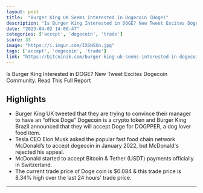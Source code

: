 ```yaml
---
layout: post
title:  "Burger King UK Seems Interested In Dogecoin (Doge)"
description: "Is Burger King Interested in DOGE? New Tweet Excites Dogecoin Community. Read This Full Report"
date: "2023-04-02 14:06:47"
categories: ['accept', 'dogecoin', 'trade']
score: 33
image: "https://i.imgur.com/IXSNSXn.jpg"
tags: ['accept', 'dogecoin', 'trade']
link: "https://bitcoinik.com/burger-king-uk-seems-interested-in-dogecoin-doge/"
---
```


Is Burger King Interested in DOGE? New Tweet Excites Dogecoin Community. Read This Full Report

## Highlights

- Burger King UK tweeted that they are trying to convince their manager to have an “office Doge” Dogecoin is a crypto token and Burger King Brazil announced that they will accept Doge for DOGPPER, a dog lover food item.
- Tesla CEO Elon Musk asked the popular fast food chain network McDonald’s to accept dogecoin in January 2022, but McDonald's rejected his appeal.
- McDonald started to accept Bitcoin & Tether (USDT) payments officially in Switzerland.
- The current trade price of Doge coin is $0.084 & this trade price is 8.34% high over the last 24 hours’ trade price.

---
